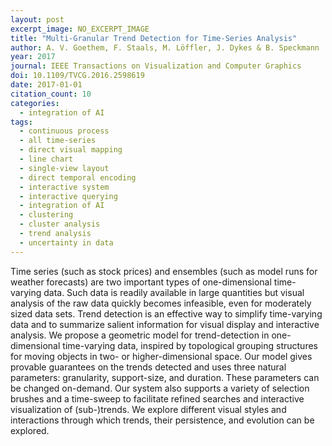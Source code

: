 ```yaml
---
layout: post
excerpt_image: NO_EXCERPT_IMAGE
title: "Multi-Granular Trend Detection for Time-Series Analysis"
author: A. V. Goethem, F. Staals, M. Löffler, J. Dykes & B. Speckmann
year: 2017
journal: IEEE Transactions on Visualization and Computer Graphics
doi: 10.1109/TVCG.2016.2598619
date: 2017-01-01
citation_count: 10
categories:
  - integration of AI
tags:
  - continuous process
  - all time-series
  - direct visual mapping
  - line chart
  - single-view layout
  - direct temporal encoding
  - interactive system
  - interactive querying
  - integration of AI
  - clustering
  - cluster analysis
  - trend analysis
  - uncertainty in data
---
```

Time series (such as stock prices) and ensembles (such as model runs for weather forecasts) are two important types of one-dimensional time-varying data. Such data is readily available in large quantities but visual analysis of the raw data quickly becomes infeasible, even for moderately sized data sets. Trend detection is an effective way to simplify time-varying data and to summarize salient information for visual display and interactive analysis. We propose a geometric model for trend-detection in one-dimensional time-varying data, inspired by topological grouping structures for moving objects in two- or higher-dimensional space. Our model gives provable guarantees on the trends detected and uses three natural parameters: granularity, support-size, and duration. These parameters can be changed on-demand. Our system also supports a variety of selection brushes and a time-sweep to facilitate refined searches and interactive visualization of (sub-)trends. We explore different visual styles and interactions through which trends, their persistence, and evolution can be explored.
